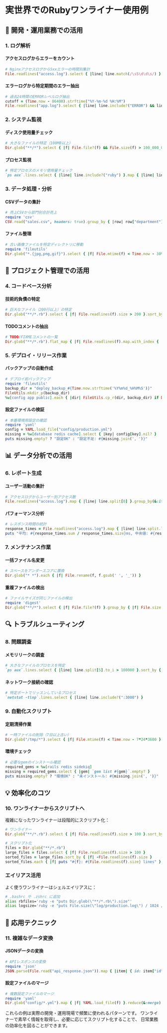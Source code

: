 # 実世界でのRubyワンライナー使用例

## 🏢 開発・運用業務での活用

### 1. ログ解析

#### アクセスログからエラーをカウント
```ruby
# Nginxアクセスログから5xxエラーの時間別集計
File.readlines("access.log").select { |line| line.match(/\s5\d\d\s/) }.map { |line| line.match(/\[([^\]]+)\]/)[1][0..13] }.group_by(&:itself).transform_values(&:size)
```

#### エラーログから特定期間のエラー抽出
```ruby
# 過去24時間のERRORレベルログ抽出
cutoff = (Time.now - 86400).strftime("%Y-%m-%d %H:%M")
File.readlines("app.log").select { |line| line.include?("ERROR") && line[0..15] >= cutoff }
```

### 2. システム監視

#### ディスク使用量チェック
```ruby
# 大きなファイルの特定（100MB以上）
Dir.glob("**/*").select { |f| File.file?(f) && File.size(f) > 100_000_000 }.sort_by { |f| -File.size(f) }.each { |f| puts "#{f}: #{(File.size(f) / 1024.0 / 1024).round(1)}MB" }
```

#### プロセス監視
```ruby
# 特定プロセスのメモリ使用量チェック
`ps aux`.lines.select { |line| line.include?("ruby") }.map { |line| line.split[5].to_i }.sum
```

### 3. データ処理・分析

#### CSVデータの集計
```ruby
# 売上CSVから部門別合計売上
require 'csv'
CSV.read("sales.csv", headers: true).group_by { |row| row["department"] }.transform_values { |rows| rows.sum { |row| row["amount"].to_i } }
```

#### ファイル整理
```ruby
# 古い画像ファイルを特定ディレクトリに移動
require 'fileutils'
Dir.glob("*.{jpg,png,gif}").select { |f| File.mtime(f) < Time.now - 30*24*3600 }.each { |f| FileUtils.mv(f, "archive/#{f}") }
```

## 🎯 プロジェクト管理での活用

### 4. コードベース分析

#### 技術的負債の特定
```ruby
# 巨大なファイル（200行以上）の特定
Dir.glob("**/*.rb").select { |f| File.readlines(f).size > 200 }.sort_by { |f| -File.readlines(f).size }.each { |f| puts "#{f}: #{File.readlines(f).size} lines" }
```

#### TODOコメントの抽出
```ruby
# TODO/FIXMEコメントの一覧
Dir.glob("**/*.rb").flat_map { |f| File.readlines(f).map.with_index { |line, i| [f, i+1, line.strip] if line.match?(/TODO|FIXME/i) }.compact }
```

### 5. デプロイ・リリース作業

#### バックアップの自動作成
```ruby
# デプロイ前バックアップ
require 'fileutils'
backup_dir = "deploy_backup_#{Time.now.strftime('%Y%m%d_%H%M%S')}"
FileUtils.mkdir_p(backup_dir)
%w[config app public].each { |dir| FileUtils.cp_r(dir, backup_dir) if Dir.exist?(dir) }
```

#### 設定ファイルの検証
```ruby
# 本番環境用設定の確認
require 'yaml'
config = YAML.load_file("config/production.yml")
missing = %w[database redis cache].select { |key| config[key].nil? }
puts missing.empty? ? "設定OK" : "設定不足: #{missing.join(', ')}"
```

## 📊 データ分析での活用

### 6. レポート生成

#### ユーザー活動の集計
```ruby
# アクセスログからユーザー別アクセス数
File.readlines("access.log").map { |line| line.split[0] }.group_by(&:itself).transform_values(&:size).sort_by { |k,v| -v }
```

#### パフォーマンス分析
```ruby
# レスポンス時間の統計
response_times = File.readlines("access.log").map { |line| line.split.last.to_f }.sort
puts "平均: #{response_times.sum / response_times.size}ms, 中央値: #{response_times[response_times.size/2]}ms"
```

### 7. メンテナンス作業

#### 一括ファイル名変更
```ruby
# スペースをアンダースコアに置換
Dir.glob("* *").each { |f| File.rename(f, f.gsub(' ', '_')) }
```

#### 重複ファイルの検出
```ruby
# ファイルサイズが同じファイルの検出
require 'digest'
Dir.glob("**/*").select { |f| File.file?(f) }.group_by { |f| File.size(f) }.select { |size, files| files.size > 1 }
```

## 🔍 トラブルシューティング

### 8. 問題調査

#### メモリリークの調査
```ruby
# 大きなファイルのプロセスを特定
`ps aux`.lines.select { |line| line.split[5].to_i > 100000 }.sort_by { |line| -line.split[5].to_i }
```

#### ネットワーク接続の確認
```ruby
# 特定ポートでリッスンしているプロセス
`netstat -tlnp`.lines.select { |line| line.include?(":3000") }
```

### 9. 自動化スクリプト

#### 定期清掃作業
```ruby
# 一時ファイルの削除（7日以上古い）
Dir.glob("/tmp/*").select { |f| File.mtime(f) < Time.now - 7*24*3600 }.each { |f| File.delete(f) rescue nil }
```

#### 環境チェック
```ruby
# 必要なgemのインストール確認
required_gems = %w[rails redis sidekiq]
missing = required_gems.select { |gem| `gem list #{gem}`.empty? }
puts missing.empty? ? "環境OK" : "未インストール: #{missing.join(', ')}"
```

## 💡 効率化のコツ

### 10. ワンライナーからスクリプトへ

複雑になったワンライナーは段階的にスクリプト化：

```ruby
# ワンライナー
Dir.glob("**/*.rb").select { |f| File.readlines(f).size > 100 }.sort_by { |f| -File.readlines(f).size }

# スクリプト化
files = Dir.glob("**/*.rb")
large_files = files.select { |f| File.readlines(f).size > 100 }
sorted_files = large_files.sort_by { |f| -File.readlines(f).size }
sorted_files.each { |f| puts "#{f}: #{File.readlines(f).size} lines" }
```

### エイリアス活用

よく使うワンライナーはシェルエイリアスに：

```bash
# .bashrc や .zshrc に追加
alias rbfiles='ruby -e "puts Dir.glob(\"**/*.rb\").size"'
alias logsize='ruby -e "puts File.size(\"log/production.log\") / 1024 / 1024"'
```

## 🎪 応用テクニック

### 11. 複雑なデータ変換

#### JSONデータの変換
```ruby
# APIレスポンスの変換
require 'json'
JSON.parse(File.read("api_response.json")).map { |item| { id: item["id"], name: item["attributes"]["name"] } }
```

#### 設定ファイルのマージ
```ruby
# 複数設定ファイルのマージ
require 'yaml'
Dir.glob("config/*.yml").map { |f| YAML.load_file(f) }.reduce(&:merge)
```

これらの例は実際の開発・運用現場で頻繁に使われるパターンです。
ワンライナーで素早く情報を取得し、必要に応じてスクリプト化することで、
日常業務の効率化を図ることができます。